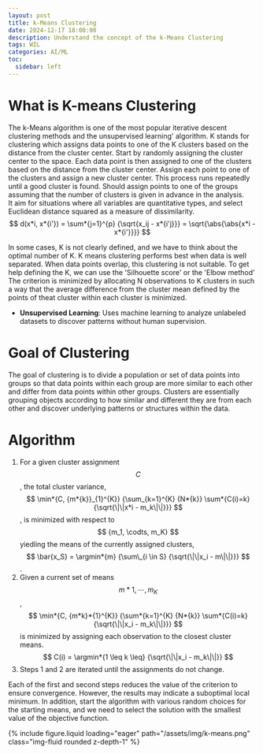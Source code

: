 ```yaml
---
layout: post
title: k-Means Clustering
date: 2024-12-17 18:00:00
description: Understand the concept of the k-Means Clustering
tags: WIL
categories: AI/ML
toc:
  sidebar: left
---
```


# What is K-means Clustering

The k-Means algorithm is one of the most popular iterative descent clustering methods and the unsupervised learning' algorithm.
K stands for clustering which assigns data points to one of the K clusters based on the distance from the cluster center. Start by randomly assigning the cluster center to the space. Each data point is then assigned to one of the clusters based on the distance from the cluster center. Assign each point to one of the clusters and assign a new cluster center. This process runs repeatedly until a good cluster is found. Should assign points to one of the groups assuming that the number of clusters is given in advance in the analysis.  
It aim for situations where all variables are quantitative types, and select Euclidean distance squared as a measure of dissimilarity.  
$$ d(x*i, x*{i'}) = \sum*{j=1}^{p} {\sqrt{x_ij - x*{i'j}}} = \sqrt{\abs{\abs{x*i - x*{i'}}}} $$

In some cases, K is not clearly defined, and we have to think about the optimal number of K. K means clustering performs best when data is well separated. When data points overlap, this clustering is not suitable. To get help defining the K, we can use the 'Silhouette score' or the 'Elbow method'
The criterion is minimized by allocating N observations to K clusters in such a way that the average difference from the cluster mean defined by the points of theat cluster within each cluster is minimized.

- **Unsupervised Learning**: Uses machine learning to analyze unlabeled datasets to discover patterns without human supervision.

# Goal of Clustering

The goal of clustering is to divide a population or set of data points into groups so that data points within each group are more similar to each other and differ from data points within other groups. Clusters are essentially grouping objects according to how similar and different they are from each other and discover underlying patterns or structures within the data.

# Algorithm

1. For a given cluster assignment $$C$$, the total cluster variance, $$ \min*{C, {m*{k}}_{1}^{K}} {\sum_{k=1}^{K} {N*{k}} \sum*{C(i)=k} {\sqrt{\|\|x*i - m_k\|\|}}} $$, is minimized with respect to $$ {m_1, \codts, m_K} $$ yiedling the means of the currently assigned clusters, $$ \bar{x_S} = \argmin*{m} {\sum\_{i \in S} {\sqrt{\|\|x_i - m\|\|}}} $$.
2. Given a current set of means $$ {m*1, \cdots, m_K} $$, $$ \min*{C, {m*k}*{1}^{K}} {\sum*{k=1}^{K} {N*{k}} \sum*{C(i)=k} {\sqrt{\|\|x_i - m_k\|\|}}} $$ is minimized by assigning each observation to the closest cluster means.  
   $$ C(i) = \argmin*{1 \leq k \leq} {\sqrt{\|\|x_i - m_k\|\|}} $$
3. Steps 1 and 2 are iterated until the assignments do not change.

Each of the first and second steps reduces the value of the criterion to ensure convergence. However, the results may indicate a suboptimal local minimum. In addition, start the algorithm with various random choices for the starting means, and we need to select the solution with the smallest value of the objective function.

<div class="row mt-3">
	<div class="col-sm mt-3 mt-md-0">
	{% include figure.liquid loading="eager" path="/assets/img/k-means.png" class="img-fluid rounded z-depth-1" %}
	</div>
</div>
